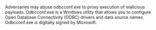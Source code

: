 Adversaries may abuse odbcconf.exe to proxy execution of malicious payloads. Odbcconf.exe is a Windows utility that allows you to configure Open Database Connectivity (ODBC) drivers and data source names. Odbcconf.exe is digitally signed by Microsoft.